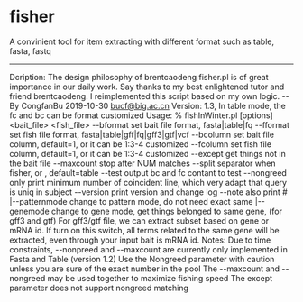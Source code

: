 # fisher
A convinient tool for item extracting with different format such as table, fasta, fastq

----

Dcription:
        The design philosophy of brentcaodeng fisher.pl is of great importance in our daily work.
        Say thanks to my best enlightened tutor and friend brentcaodeng.
        I reimplemented this script based on my own logic.
                                                                      --By CongfanBu
                                                                      2019-10-30
                                                                      bucf@big.ac.cn
Version:
        1.3, In table mode, the fc and bc can be format customized
Usage:
  % fishInWinter.pl [options] <bait_file> <fish_file>
    --bformat  <str>    set bait file format, fasta|table|fq
    --fformat  <str>    set fish file format, fasta|table|gff|fq|gff3|gtf|vcf
    --bcolumn  <num>    set bait file column, default=1, or it can be 1:3-4 customized
    --fcolumn  <num>    set fish file column, default=1, or it can be 1:3-4 customized
    --except   <boo>    get things not in the bait file
    --maxcount <int>    stop after NUM matches
    --split    <str>    separator when fisher, <table> or <space>, default=table
    --test     <boo>    output bc and fc contant to test
    --nongreed <boo>    only print minimum number of coincident line, which very adapt that query is uniq in subject
    --version  <boo>    print version and change log
    --note     <boo>    also print #
    |--patternmode      change to pattern mode, do not need exact same
    |--genemode         change to gene mode, get things belonged to same gene, (for gff3 and gtf)
                        For gff3/gtf file, we can extract subset based on gene or mRNA id. If
                        turn on this switch, all terms related to the same gene will be extracted,
                        even through your input bait is mRNA id.
Notes:
        Due to time constraints, --nonpreed and --maxcount are currently only implemented in Fasta and Table (version 1.2)
        Use the Nongreed parameter with caution unless you are sure of the exact number in the pool
        The --maxcount and --nongreed may be used together to maximize fishing speed
        The except parameter does not support nongreed matching

